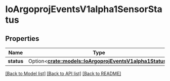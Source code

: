 # IoArgoprojEventsV1alpha1SensorStatus

## Properties

Name | Type | Description | Notes
------------ | ------------- | ------------- | -------------
**status** | Option<[**crate::models::IoArgoprojEventsV1alpha1Status**](io.argoproj.events.v1alpha1.Status.md)> |  | [optional]

[[Back to Model list]](../README.md#documentation-for-models) [[Back to API list]](../README.md#documentation-for-api-endpoints) [[Back to README]](../README.md)


